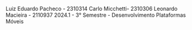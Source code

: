 Luiz Eduardo Pacheco - 2310314
Carlo Micchetti- 2310306
Leonardo Macieira - 2110937
2024.1 - 3° Semestre - Desenvolvimento Plataformas Móveis
